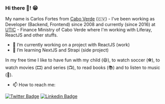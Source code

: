 ### Hi there 👋! 😁

My name is Carlos Fortes from [Cabo Verde](https://duckduckgo.com/?t=lm&q=cabo+verde+mapa&atb=v224-1&ia=web&iaxm=about&iax=images) (🇨🇻) - I've been working as Developer (Backend, Frontend) since 2008 and currently (since 2016) at [UTIC](https://github.com/uticathon) - Finance Ministry of Cabo Verde where I'm working with Liferay, ReactJS and other stuffs.

- 🔭 I’m currently working on a project with ReactJS (work)
- 🌱 I’m learning NextJS and Strapi (side project)


In my free time I like to have fun with my child (😄),  to watch soccer (⚽️), to watch movies (🎞️) and series (📺), to read books (📚) and to listen to music (🎵).

- 📫 How to reach me:

[![Twitter Badge](https://img.shields.io/badge/-Twitter-1ca0f1?style=flat-square&labelColor=1ca0f1&logo=twitter&logoColor=white&link=https://twitter.com/cdfortes)](https://twitter.com/cdfortes) 
[![Linkedin Badge](https://img.shields.io/badge/-LinkedIn-blue?style=flat-square&logo=Linkedin&logoColor=white&link=https://www.linkedin.com/in/carlos-duarte-fortes-a71362101/)](https://www.linkedin.com/in/carlos-duarte-fortes-a71362101/)

<!--
**cdfortes/cdfortes** is a ✨ _special_ ✨ repository because its `README.md` (this file) appears on your GitHub profile.
